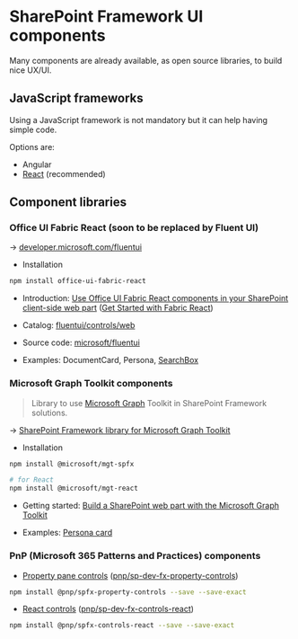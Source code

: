 # SharePoint Framework UI components

Many components are already available, as open source libraries, to build nice UX/UI.

## JavaScript frameworks

Using a JavaScript framework is not mandatory but it can help having simple code. 

Options are:

* Angular
* [React](./reactjs.md) (recommended)

## Component libraries

### Office UI Fabric React (soon to be replaced by Fluent UI)

→ [developer.microsoft.com/fluentui](https://developer.microsoft.com/en-us/fluentui#/)

* Installation

```bash
npm install office-ui-fabric-react
```

* Introduction: [Use Office UI Fabric React components in your SharePoint client-side web part](https://docs.microsoft.com/en-us/sharepoint/dev/spfx/web-parts/get-started/use-fabric-react-components) ([Get Started with Fabric React](https://docs.microsoft.com/en-us/javascript/api/getstarted/getstartedpage?view=office-ui-fabric-react-latest))

* Catalog: [fluentui/controls/web](https://developer.microsoft.com/en-us/fluentui#/controls/web)

* Source code: [microsoft/fluentui](https://github.com/microsoft/fluentui)

* Examples: DocumentCard, Persona, [SearchBox](https://developer.microsoft.com/en-us/fluentui#/controls/web/searchbox)

### Microsoft Graph Toolkit components

> Library to use [Microsoft Graph](./microsoft-graph.md) Toolkit in SharePoint Framework solutions.

→ [SharePoint Framework library for Microsoft Graph Toolkit](https://docs.microsoft.com/en-us/graph/toolkit/get-started/mgt-spfx)

* Installation

```bash
npm install @microsoft/mgt-spfx

# for React
npm install @microsoft/mgt-react
```

* Getting started: [Build a SharePoint web part with the Microsoft Graph Toolkit](https://docs.microsoft.com/en-us/graph/toolkit/get-started/build-a-sharepoint-web-part)

* Examples: [Persona card](https://docs.microsoft.com/en-us/graph/toolkit/components/person-card)

### PnP (Microsoft 365 Patterns and Practices) components

* [Property pane controls](https://pnp.github.io/sp-dev-fx-property-controls) ([pnp/sp-dev-fx-property-controls](https://github.com/pnp/sp-dev-fx-property-controls))

```bash
npm install @pnp/spfx-property-controls --save --save-exact
```

* [React controls](https://pnp.github.io/sp-dev-fx-controls-react) ([pnp/sp-dev-fx-controls-react](https://github.com/pnp/sp-dev-fx-controls-react))

```bash
npm install @pnp/spfx-controls-react --save --save-exact
```
